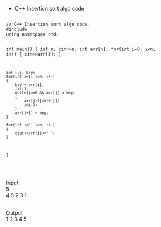 * C++ Insertion sort algo code

<Code language="cpp">
// C++ Insertion sort algo code
#include <bits/stdc++.h>
using namespace std;

int main()
{
    int n;
    cin>>n;
    int arr[n];
    for(int i=0; i<n; i++)
    {
        cin>>arr[i];
    }

    int i,j, key;
    for(int i=1; i<n; i++)
    {
        key = arr[i];
        j=i-1;
        while(j>=0 && arr[j] > key)
        {
            arr[j+1]=arr[j];
            j=j-1;
        }
        arr[j+1] = key;
    }

    for(int i=0; i<n; i++)
    {
        cout<<arr[i]<<" ";
    }
}

 
</Code>
<br/><br/>
Input<br/>
5<br/>
4 5 2 3 1<br/><br/>

Output<br/>
1 2 3 4 5<br/><br/>
